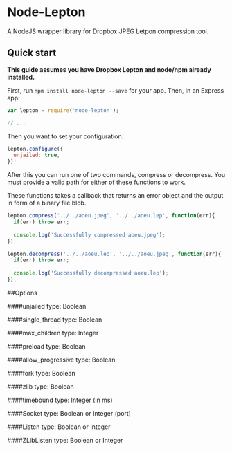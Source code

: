 Node-Lepton
===========
A NodeJS wrapper library for Dropbox JPEG Letpon compression tool.

Quick start
-----------
**This guide assumes you have Dropbox Lepton and node/npm already installed.**

First, run `npm install node-lepton --save` for your app. Then, in an Express app:

```js
var lepton = require('node-lepton');

// ...
```

Then you want to set your configuration.

```js
lepton.configure({
  unjailed: true,
});
```

After this you can run one of two commands, compress or decompress. You must provide a valid path for either of these functions to work.

These functions takes a callback that returns an error object and the output in form of a binary file blob.

```js
lepton.compress('../../aoeu.jpeg', '../../aoeu.lep', function(err){
  if(err) throw err;
  
  console.log('Successfully compressed aoeu.jpeg');
});

lepton.decompress('../../aoeu.lep', '../../aoeu.jpeg', function(err){
  if(err) throw err;
  
  console.log('Successfully decompressed aoeu.lep');
});
```

##Options

####unjailed
  type: Boolean

####single_thread
  type: Boolean

####max_children
  type: Integer

####preload
  type: Boolean

####allow_progressive
  type: Boolean

####fork
  type: Boolean

####zlib
  type: Boolean

####timebound
  type: Integer (in ms)
  
####Socket
  type: Boolean or Integer (port)
  
####Listen
  type: Boolean or Integer
  
####ZLibListen
  type: Boolean or Integer
  
